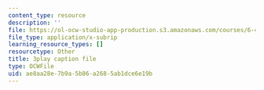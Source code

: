 ```yaml
---
content_type: resource
description: ''
file: https://ol-ocw-studio-app-production.s3.amazonaws.com/courses/6-451-principles-of-digital-communication-ii-spring-2005/ae8aa28e7b9a5b86a2685ab1dce6e19b_MVpmgHSBSc0.vtt
file_type: application/x-subrip
learning_resource_types: []
resourcetype: Other
title: 3play caption file
type: OCWFile
uid: ae8aa28e-7b9a-5b86-a268-5ab1dce6e19b
---
```

